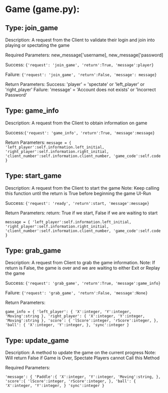 # Game (game.py):
## Type: join_game
Description: A request from the Client to validate their login and join into playing or spectating the game

Required Parameters: new_message['username], new_message['password]

Success: `{'request': 'join_game', 'return':True, 'message':player}`

Failure: `{'request': 'join_game', 'return':False, 'message': message}`


Return Parameters:
Success: 'player' = 'spectate' or 'left_player' or 'right_player'
Failure: 'message' = 'Account does not exists' or 'Incorrect Password'

## Type: game_info
Description: A request from the Client to obtain information on game

Success:`{'request': 'game_info', 'return':True, 'message':message}`

Return Parameters:
`message = {
    'left_player':self.information.left_initial,
    'right_player':self.information.right_initial,
    'client_number':self.information.client_number,
    'game_code':self.code
}`

## Type: start_game
Description: A request from the Client to start the game
Note: Keep calling this function until the return is True before beginning the game UI-Run

Success: `{'request': 'ready', 'return':start, 'message':message}`

Return Parameters:
return: True if we start, False if we are waiting to start

`message = {
    'left_player':self.information.left_initial,
    'right_player':self.information.right_initial,
    'client_number':self.information.client_number,
    'game_code':self.code
}`

## Type: grab_game
Description: A request from Client to grab the game information.
Note: If return is False, the game is over and we are waiting to either Exit or Replay the game

Success: `{'request': 'grab_game', 'return':True, 'message':game_info}`

Failure: `{'request': 'grab_game', 'return':False, 'message':None}`

Return Parameters:

`game_info = {
    'left_player': {
        'X':integer,
        'Y':integer,
        'Moving':string
    },
    'right_player': {
        'X':integer,
        'Y':integer,
        'Moving':string
    },
    'score': {
        'lScore':integer,
        'rScore':integer,
    },
    'ball': {
        'X':integer,
        'Y':integer,
    },
    'sync':integer
}`

## Type: update_game
Description: A method to update the game on the current progress
Note: Will return False if Game is Over, Spectate Players cannot Call this Method

Required Parameters:

`'message': {
    'Paddle':{
        'X':integer,
        'Y':integer,
        'Moving':string,
    },
    'score':{
        'lScore':integer,
        'rScore':integer,
    },
    'ball': {
        'X':integer,
        'Y':integer,
    }
    'sync':integer
}`
